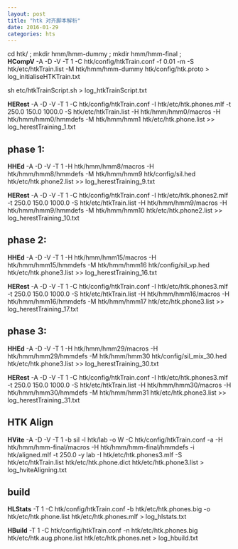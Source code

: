 ```yaml
---
layout: post
title: "htk 对齐脚本解析"
date: 2016-01-29
categories: hts
---
```



cd htk/ ; mkdir hmm/hmm-dummy ;  mkdir hmm/hmm-final ;   
**HCompV** -A -D -V -T 1 -C htk/config/htkTrain.conf -f 0.01 -m -S htk/etc/htkTrain.list -M htk/hmm/hmm-dummy htk/config/htk.proto > log_initialiseHTKTrain.txt  

sh etc/htkTrainScript.sh > log_htkTrainScript.txt     

**HERest** -A -D -V -T 1 -C htk/config/htkTrain.conf -I htk/etc/htk.phones.mlf -t 250.0 150.0 1000.0 -S htk/etc/htkTrain.list -H htk/hmm/hmm0/macros -H htk/hmm/hmm0/hmmdefs -M htk/hmm/hmm1 htk/etc/htk.phone.list >> log_herestTraining_1.txt


phase 1:
---

**HHEd** -A -D -V -T 1 -H htk/hmm/hmm8/macros -H htk/hmm/hmm8/hmmdefs -M htk/hmm/hmm9 htk/config/sil.hed htk/etc/htk.phone2.list >> log_herestTraining_9.txt

**HERest** -A -D -V -T 1 -C htk/config/htkTrain.conf -I htk/etc/htk.phones2.mlf -t 250.0 150.0 1000.0 -S htk/etc/htkTrain.list -H htk/hmm/hmm9/macros -H htk/hmm/hmm9/hmmdefs -M htk/hmm/hmm10 htk/etc/htk.phone2.list >> log_herestTraining_10.txt


phase 2:
---
**HHEd** -A -D -V -T 1 -H htk/hmm/hmm15/macros -H htk/hmm/hmm15/hmmdefs -M htk/hmm/hmm16 htk/config/sil_vp.hed htk/etc/htk.phone3.list >> log_herestTraining_16.txt

**HERest** -A -D -V -T 1 -C htk/config/htkTrain.conf -I htk/etc/htk.phones3.mlf -t 250.0 150.0 1000.0 -S htk/etc/htkTrain.list -H htk/hmm/hmm16/macros -H htk/hmm/hmm16/hmmdefs -M htk/hmm/hmm17 htk/etc/htk.phone3.list >> log_herestTraining_17.txt


phase 3:
---
**HHEd** -A -D -V -T 1 -H htk/hmm/hmm29/macros -H htk/hmm/hmm29/hmmdefs -M htk/hmm/hmm30 htk/config/sil_mix_30.hed htk/etc/htk.phone3.list >> log_herestTraining_30.txt

**HERest** -A -D -V -T 1 -C htk/config/htkTrain.conf -I htk/etc/htk.phones3.mlf -t 250.0 150.0 1000.0 -S htk/etc/htkTrain.list -H htk/hmm/hmm30/macros -H htk/hmm/hmm30/hmmdefs -M htk/hmm/hmm31 htk/etc/htk.phone3.list >> log_herestTraining_31.txt


HTK Align
---
**HVite** -A -D -V -T 1 -b sil -l htk/lab -o W -C htk/config/htkTrain.conf -a -H htk/hmm/hmm-final/macros -H htk/hmm/hmm-final/hmmdefs -i htk/aligned.mlf -t 250.0 -y lab -I htk/etc/htk.phones3.mlf -S htk/etc/htkTrain.list htk/etc/htk.phone.dict htk/etc/htk.phone3.list > log_hviteAligning.txt

build
---
**HLStats** -T 1 -C htk/config/htkTrain.conf -b htk/etc/htk.phones.big -o htk/etc/htk.phone.list htk/etc/htk.phones.mlf > log_hlstats.txt

**HBuild** -T 1 -C htk/config/htkTrain.conf -n htk/etc/htk.phones.big htk/etc/htk.aug.phone.list htk/etc/htk.phones.net > log_hbuild.txt
